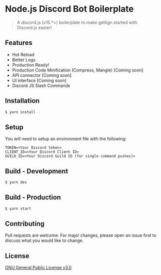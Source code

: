 
# Node.js Discord Bot Boilerplate

> A discord.js (v15.*+) boilerplate to make gettign started with Discord.js easier!

## Features
* Hot Reload
* Better Logs
* Production Ready!
* Production Code Minification (Compress, Mangle) [Coming soon]
* API connector [Coming soon]
* UI interface [Coming soon]
* Discord JS Slash Commands

## Installation

```bash
$ yarn install
```

## Setup
You will need to setup an environment file with the following:

```
TOKEN=<Your Discord token>
CLIENT_ID=<Your Discord Client ID>
GUILD_ID=<Your Discord Guild ID (for single command pushes)>
```

## Build - Development

```bash
$ yarn dev
```

## Build - Production

```bash
$ yarn start
```

## Contributing
Pull requests are welcome. For major changes, please open an issue first to discuss what you would like to change.

## License
[GNU General Public License v3.0](https://github.com/AndrewR3K/discord-bot-boilerplate/blob/master/LICENSE)